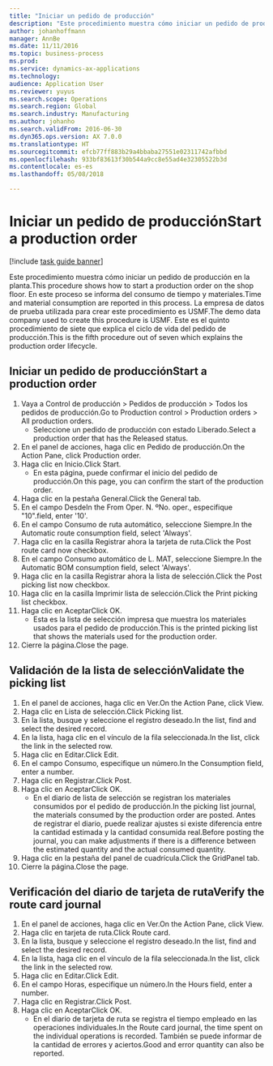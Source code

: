 ```yaml
---
title: "Iniciar un pedido de producción"
description: "Este procedimiento muestra cómo iniciar un pedido de producción en la planta."
author: johanhoffmann
manager: AnnBe
ms.date: 11/11/2016
ms.topic: business-process
ms.prod: 
ms.service: dynamics-ax-applications
ms.technology: 
audience: Application User
ms.reviewer: yuyus
ms.search.scope: Operations
ms.search.region: Global
ms.search.industry: Manufacturing
ms.author: johanho
ms.search.validFrom: 2016-06-30
ms.dyn365.ops.version: AX 7.0.0
ms.translationtype: HT
ms.sourcegitcommit: efcb77ff883b29a4bbaba27551e02311742afbbd
ms.openlocfilehash: 933bf83613f30b544a9cc8e55ad4e32305522b3d
ms.contentlocale: es-es
ms.lasthandoff: 05/08/2018

---
```

# <a name="start-a-production-order"></a><span data-ttu-id="3ac92-103">Iniciar un pedido de producción</span><span class="sxs-lookup"><span data-stu-id="3ac92-103">Start a production order</span></span>

[!include [task guide banner](../../includes/task-guide-banner.md)]

<span data-ttu-id="3ac92-104">Este procedimiento muestra cómo iniciar un pedido de producción en la planta.</span><span class="sxs-lookup"><span data-stu-id="3ac92-104">This procedure shows how to start a production order on the shop floor.</span></span> <span data-ttu-id="3ac92-105">En este proceso se informa del consumo de tiempo y materiales.</span><span class="sxs-lookup"><span data-stu-id="3ac92-105">Time and material consumption are reported in this process.</span></span> <span data-ttu-id="3ac92-106">La empresa de datos de prueba utilizada para crear este procedimiento es USMF.</span><span class="sxs-lookup"><span data-stu-id="3ac92-106">The demo data company used to create this procedure is USMF.</span></span> <span data-ttu-id="3ac92-107">Este es el quinto procedimiento de siete que explica el ciclo de vida del pedido de producción.</span><span class="sxs-lookup"><span data-stu-id="3ac92-107">This is the fifth procedure out of seven which explains the production order lifecycle.</span></span>


## <a name="start-a-production-order"></a><span data-ttu-id="3ac92-108">Iniciar un pedido de producción</span><span class="sxs-lookup"><span data-stu-id="3ac92-108">Start a production order</span></span>
1. <span data-ttu-id="3ac92-109">Vaya a Control de producción > Pedidos de producción > Todos los pedidos de producción.</span><span class="sxs-lookup"><span data-stu-id="3ac92-109">Go to Production control > Production orders > All production orders.</span></span>
    * <span data-ttu-id="3ac92-110">Seleccione un pedido de producción con estado Liberado.</span><span class="sxs-lookup"><span data-stu-id="3ac92-110">Select a production order that has the Released status.</span></span>  
2. <span data-ttu-id="3ac92-111">En el panel de acciones, haga clic en Pedido de producción.</span><span class="sxs-lookup"><span data-stu-id="3ac92-111">On the Action Pane, click Production order.</span></span>
3. <span data-ttu-id="3ac92-112">Haga clic en Inicio.</span><span class="sxs-lookup"><span data-stu-id="3ac92-112">Click Start.</span></span>
    * <span data-ttu-id="3ac92-113">En esta página, puede confirmar el inicio del pedido de producción.</span><span class="sxs-lookup"><span data-stu-id="3ac92-113">On this page, you can confirm the start of the production order.</span></span>  
4. <span data-ttu-id="3ac92-114">Haga clic en la pestaña General.</span><span class="sxs-lookup"><span data-stu-id="3ac92-114">Click the General tab.</span></span>
5. <span data-ttu-id="3ac92-115">En el campo Desde</span><span class="sxs-lookup"><span data-stu-id="3ac92-115">In the From Oper.</span></span> <span data-ttu-id="3ac92-116">N. º</span><span class="sxs-lookup"><span data-stu-id="3ac92-116">No.</span></span> <span data-ttu-id="3ac92-117">oper., especifique "10".</span><span class="sxs-lookup"><span data-stu-id="3ac92-117">field, enter '10'.</span></span>
6. <span data-ttu-id="3ac92-118">En el campo Consumo de ruta automático, seleccione Siempre.</span><span class="sxs-lookup"><span data-stu-id="3ac92-118">In the Automatic route consumption field, select 'Always'.</span></span>
7. <span data-ttu-id="3ac92-119">Haga clic en la casilla Registrar ahora la tarjeta de ruta.</span><span class="sxs-lookup"><span data-stu-id="3ac92-119">Click the Post route card now checkbox.</span></span>
8. <span data-ttu-id="3ac92-120">En el campo Consumo automático de L. MAT, seleccione Siempre.</span><span class="sxs-lookup"><span data-stu-id="3ac92-120">In the Automatic BOM consumption field, select 'Always'.</span></span>
9. <span data-ttu-id="3ac92-121">Haga clic en la casilla Registrar ahora la lista de selección.</span><span class="sxs-lookup"><span data-stu-id="3ac92-121">Click the Post picking list now checkbox.</span></span>
10. <span data-ttu-id="3ac92-122">Haga clic en la casilla Imprimir lista de selección.</span><span class="sxs-lookup"><span data-stu-id="3ac92-122">Click the Print picking list checkbox.</span></span>
11. <span data-ttu-id="3ac92-123">Haga clic en Aceptar</span><span class="sxs-lookup"><span data-stu-id="3ac92-123">Click OK.</span></span>
    * <span data-ttu-id="3ac92-124">Esta es la lista de selección impresa que muestra los materiales usados para el pedido de producción.</span><span class="sxs-lookup"><span data-stu-id="3ac92-124">This is the printed picking list that shows the materials used for the production order.</span></span>  
12. <span data-ttu-id="3ac92-125">Cierre la página.</span><span class="sxs-lookup"><span data-stu-id="3ac92-125">Close the page.</span></span>

## <a name="validate-the-picking-list"></a><span data-ttu-id="3ac92-126">Validación de la lista de selección</span><span class="sxs-lookup"><span data-stu-id="3ac92-126">Validate the picking list</span></span>
1. <span data-ttu-id="3ac92-127">En el panel de acciones, haga clic en Ver.</span><span class="sxs-lookup"><span data-stu-id="3ac92-127">On the Action Pane, click View.</span></span>
2. <span data-ttu-id="3ac92-128">Haga clic en Lista de selección.</span><span class="sxs-lookup"><span data-stu-id="3ac92-128">Click Picking list.</span></span>
3. <span data-ttu-id="3ac92-129">En la lista, busque y seleccione el registro deseado.</span><span class="sxs-lookup"><span data-stu-id="3ac92-129">In the list, find and select the desired record.</span></span>
4. <span data-ttu-id="3ac92-130">En la lista, haga clic en el vínculo de la fila seleccionada.</span><span class="sxs-lookup"><span data-stu-id="3ac92-130">In the list, click the link in the selected row.</span></span>
5. <span data-ttu-id="3ac92-131">Haga clic en Editar.</span><span class="sxs-lookup"><span data-stu-id="3ac92-131">Click Edit.</span></span>
6. <span data-ttu-id="3ac92-132">En el campo Consumo, especifique un número.</span><span class="sxs-lookup"><span data-stu-id="3ac92-132">In the Consumption field, enter a number.</span></span>
7. <span data-ttu-id="3ac92-133">Haga clic en Registrar.</span><span class="sxs-lookup"><span data-stu-id="3ac92-133">Click Post.</span></span>
8. <span data-ttu-id="3ac92-134">Haga clic en Aceptar</span><span class="sxs-lookup"><span data-stu-id="3ac92-134">Click OK.</span></span>
    * <span data-ttu-id="3ac92-135">En el diario de lista de selección se registran los materiales consumidos por el pedido de producción.</span><span class="sxs-lookup"><span data-stu-id="3ac92-135">In the picking list journal, the materials consumed by the production order are posted.</span></span> <span data-ttu-id="3ac92-136">Antes de registrar el diario, puede realizar ajustes si existe diferencia entre la cantidad estimada y la cantidad consumida real.</span><span class="sxs-lookup"><span data-stu-id="3ac92-136">Before posting the journal, you can make adjustments if there is a difference between the estimated quantity and the actual consumed quantity.</span></span>  
9. <span data-ttu-id="3ac92-137">Haga clic en la pestaña del panel de cuadrícula.</span><span class="sxs-lookup"><span data-stu-id="3ac92-137">Click the GridPanel tab.</span></span>
10. <span data-ttu-id="3ac92-138">Cierre la página.</span><span class="sxs-lookup"><span data-stu-id="3ac92-138">Close the page.</span></span>

## <a name="verify-the-route-card-journal"></a><span data-ttu-id="3ac92-139">Verificación del diario de tarjeta de ruta</span><span class="sxs-lookup"><span data-stu-id="3ac92-139">Verify the route card journal</span></span>
1. <span data-ttu-id="3ac92-140">En el panel de acciones, haga clic en Ver.</span><span class="sxs-lookup"><span data-stu-id="3ac92-140">On the Action Pane, click View.</span></span>
2. <span data-ttu-id="3ac92-141">Haga clic en tarjeta de ruta.</span><span class="sxs-lookup"><span data-stu-id="3ac92-141">Click Route card.</span></span>
3. <span data-ttu-id="3ac92-142">En la lista, busque y seleccione el registro deseado.</span><span class="sxs-lookup"><span data-stu-id="3ac92-142">In the list, find and select the desired record.</span></span>
4. <span data-ttu-id="3ac92-143">En la lista, haga clic en el vínculo de la fila seleccionada.</span><span class="sxs-lookup"><span data-stu-id="3ac92-143">In the list, click the link in the selected row.</span></span>
5. <span data-ttu-id="3ac92-144">Haga clic en Editar.</span><span class="sxs-lookup"><span data-stu-id="3ac92-144">Click Edit.</span></span>
6. <span data-ttu-id="3ac92-145">En el campo Horas, especifique un número.</span><span class="sxs-lookup"><span data-stu-id="3ac92-145">In the Hours field, enter a number.</span></span>
7. <span data-ttu-id="3ac92-146">Haga clic en Registrar.</span><span class="sxs-lookup"><span data-stu-id="3ac92-146">Click Post.</span></span>
8. <span data-ttu-id="3ac92-147">Haga clic en Aceptar</span><span class="sxs-lookup"><span data-stu-id="3ac92-147">Click OK.</span></span>
    * <span data-ttu-id="3ac92-148">En el diario de tarjeta de ruta se registra el tiempo empleado en las operaciones individuales.</span><span class="sxs-lookup"><span data-stu-id="3ac92-148">In the Route card journal, the time spent on the individual operations is recorded.</span></span> <span data-ttu-id="3ac92-149">También se puede informar de la cantidad de errores y aciertos.</span><span class="sxs-lookup"><span data-stu-id="3ac92-149">Good and error quantity can also be reported.</span></span>  

